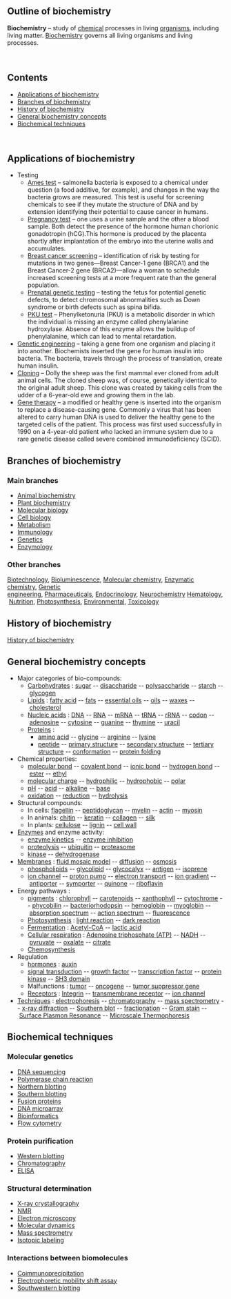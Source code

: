 <h2>Outline of biochemistry </h2>
<p><strong>Biochemistry</strong>&nbsp;&ndash; study of&nbsp;<a title="Chemistry" href="https://en.wikipedia.org/wiki/Chemistry">chemical</a>&nbsp;processes in living&nbsp;<a title="Organism" href="https://en.wikipedia.org/wiki/Organism">organisms</a>, including living matter.&nbsp;<a title="Biochemistry" href="https://en.wikipedia.org/wiki/Biochemistry">Biochemistry</a>&nbsp;governs all living organisms and living processes.</p>
</br>
<h2 id="mw-toc-heading">Contents</h2>

<ul>
<li class="toclevel-1 tocsection-1"><a href="#Applications_of_biochemistry"><span class="toctext">Applications of biochemistry</span></a></li>
<li class="toclevel-1 tocsection-2"><a href="#Branches_of_biochemistry"><span class="toctext">Branches of biochemistry</span></a></li>
<li class="toclevel-1 tocsection-5"><a href="#History_of_biochemistry"><span class="toctext">History of biochemistry</span></a></li>
<li class="toclevel-1 tocsection-6"><a href="#General_biochemistry_concepts"><span class="toctext">General biochemistry concepts</span></a></li>
<li class="toclevel-1 tocsection-7"><a href="#Biochemical_techniques"><span class="toctext">Biochemical techniques</span></a></li>
</ul>
</br>
<h2><span id="Applications_of_biochemistry" class="mw-headline">Applications of biochemistry</span></h2>
<ul>
<li>Testing
<ul>
<li><a title="Ames test" href="https://en.wikipedia.org/wiki/Ames_test">Ames test</a>&nbsp;&ndash; salmonella bacteria is exposed to a chemical under question (a food additive, for example), and changes in the way the bacteria grows are measured. This test is useful for screening chemicals to see if they mutate the structure of DNA and by extension identifying their potential to cause cancer in humans.</li>
<li><a title="Pregnancy test" href="https://en.wikipedia.org/wiki/Pregnancy_test">Pregnancy test</a>&nbsp;&ndash; one uses a urine sample and the other a blood sample. Both detect the presence of the hormone human chorionic gonadotropin (hCG).This hormone is produced by the placenta shortly after implantation of the embryo into the uterine walls and accumulates.</li>
<li><a title="Breast cancer screening" href="https://en.wikipedia.org/wiki/Breast_cancer_screening">Breast cancer screening</a>&nbsp;&ndash; identification of risk by testing for mutations in two genes&mdash;Breast Cancer-1 gene (BRCA1) and the Breast Cancer-2 gene (BRCA2)&mdash;allow a woman to schedule increased screening tests at a more frequent rate than the general population.</li>
<li><a class="new" title="Prenatal genetic testing (page does not exist)" href="https://en.wikipedia.org/w/index.php?title=Prenatal_genetic_testing&amp;action=edit&amp;redlink=1">Prenatal genetic testing</a>&nbsp;&ndash; testing the fetus for potential genetic defects, to detect chromosomal abnormalities such as Down syndrome or birth defects such as spina bifida.</li>
<li><a title="Phenylketonuria" href="https://en.wikipedia.org/wiki/Phenylketonuria#Screening_and_presentation">PKU test</a>&nbsp;&ndash; Phenylketonuria (PKU) is a metabolic disorder in which the individual is missing an enzyme called phenylalanine hydroxylase. Absence of this enzyme allows the buildup of phenylalanine, which can lead to mental retardation.</li>
</ul>
</li>
<li><a title="Genetic engineering" href="https://en.wikipedia.org/wiki/Genetic_engineering">Genetic engineering</a>&nbsp;&ndash; taking a gene from one organism and placing it into another. Biochemists inserted the gene for human insulin into bacteria. The bacteria, travels through the process of translation, create human insulin.</li>
<li><a title="Cloning" href="https://en.wikipedia.org/wiki/Cloning">Cloning</a>&nbsp;&ndash; Dolly the sheep was the first mammal ever cloned from adult animal cells. The cloned sheep was, of course, genetically identical to the original adult sheep. This clone was created by taking cells from the udder of a 6-year-old ewe and growing them in the lab.</li>
<li><a title="Gene therapy" href="https://en.wikipedia.org/wiki/Gene_therapy">Gene therapy</a>&nbsp;&ndash; a modified or healthy gene is inserted into the organism to replace a disease-causing gene. Commonly a virus that has been altered to carry human DNA is used to deliver the healthy gene to the targeted cells of the patient. This process was first used successfully in 1990 on a 4-year-old patient who lacked an immune system due to a rare genetic disease called severe combined immunodeficiency (SCID).</li>
</ul>
<h2><span id="Branches_of_biochemistry" class="mw-headline">Branches of biochemistry</span></h2>
<h3><span id="Main_branches" class="mw-headline">Main branches</span></h3>
<ul>
<li><a class="mw-redirect" title="Animal biochemistry" href="https://en.wikipedia.org/wiki/Animal_biochemistry">Animal biochemistry</a></li>
<li><a title="Plant physiology" href="https://en.wikipedia.org/wiki/Plant_physiology#Biochemistry_of_plants">Plant biochemistry</a></li>
<li><a title="Molecular biology" href="https://en.wikipedia.org/wiki/Molecular_biology">Molecular biology</a></li>
<li><a title="Cell biology" href="https://en.wikipedia.org/wiki/Cell_biology">Cell biology</a></li>
<li><a title="Metabolism" href="https://en.wikipedia.org/wiki/Metabolism">Metabolism</a></li>
<li><a title="Immunology" href="https://en.wikipedia.org/wiki/Immunology">Immunology</a></li>
<li><a title="Genetics" href="https://en.wikipedia.org/wiki/Genetics">Genetics</a></li>
<li><a title="Enzyme" href="https://en.wikipedia.org/wiki/Enzyme">Enzymology</a></li>
</ul>
<h3><span id="Other_branches" class="mw-headline">Other branches</span></h3>
<p><a title="Biotechnology" href="https://en.wikipedia.org/wiki/Biotechnology">Biotechnology</a>,&nbsp;<a title="Bioluminescence" href="https://en.wikipedia.org/wiki/Bioluminescence">Bioluminescence</a>,&nbsp;<a class="mw-redirect" title="Molecular chemistry" href="https://en.wikipedia.org/wiki/Molecular_chemistry">Molecular chemistry</a>,&nbsp;<a class="new" title="Enzymatic chemistry (page does not exist)" href="https://en.wikipedia.org/w/index.php?title=Enzymatic_chemistry&amp;action=edit&amp;redlink=1">Enzymatic chemistry</a>,&nbsp;<a title="Genetic engineering" href="https://en.wikipedia.org/wiki/Genetic_engineering">Genetic engineering</a>,&nbsp;<a class="mw-redirect" title="Pharmaceuticals" href="https://en.wikipedia.org/wiki/Pharmaceuticals">Pharmaceuticals</a>,&nbsp;<a title="Endocrinology" href="https://en.wikipedia.org/wiki/Endocrinology">Endocrinology</a>,&nbsp;<a title="Neurochemistry" href="https://en.wikipedia.org/wiki/Neurochemistry">Neurochemistry</a>&nbsp;<a title="Hematology" href="https://en.wikipedia.org/wiki/Hematology">Hematology</a>,&nbsp;<a title="Nutrition" href="https://en.wikipedia.org/wiki/Nutrition">Nutrition</a>,&nbsp;<a title="Photosynthesis" href="https://en.wikipedia.org/wiki/Photosynthesis">Photosynthesis</a>,&nbsp;<a title="Environmental chemistry" href="https://en.wikipedia.org/wiki/Environmental_chemistry">Environmental</a>,&nbsp;<a title="Toxicology" href="https://en.wikipedia.org/wiki/Toxicology">Toxicology</a></p>
<h2><span id="History_of_biochemistry" class="mw-headline">History of biochemistry</span></h2>
<p><a title="History of biochemistry" href="https://en.wikipedia.org/wiki/History_of_biochemistry">History of biochemistry</a></p>
<h2><span id="General_biochemistry_concepts" class="mw-headline">General biochemistry concepts</span></h2>
<ul>
<li>Major categories of bio-compounds:
<ul>
<li><a title="Carbohydrate" href="https://en.wikipedia.org/wiki/Carbohydrate">Carbohydrates</a>&nbsp;:&nbsp;<a title="Sugar" href="https://en.wikipedia.org/wiki/Sugar">sugar</a>&nbsp;--&nbsp;<a title="Disaccharide" href="https://en.wikipedia.org/wiki/Disaccharide">disaccharide</a>&nbsp;--&nbsp;<a title="Polysaccharide" href="https://en.wikipedia.org/wiki/Polysaccharide">polysaccharide</a>&nbsp;--&nbsp;<a title="Starch" href="https://en.wikipedia.org/wiki/Starch">starch</a>&nbsp;--&nbsp;<a title="Glycogen" href="https://en.wikipedia.org/wiki/Glycogen">glycogen</a></li>
<li><a title="Lipid" href="https://en.wikipedia.org/wiki/Lipid">Lipids</a>&nbsp;:&nbsp;<a title="Fatty acid" href="https://en.wikipedia.org/wiki/Fatty_acid">fatty acid</a>&nbsp;--&nbsp;<a title="Fat" href="https://en.wikipedia.org/wiki/Fat">fats</a>&nbsp;--&nbsp;<a title="Essential oil" href="https://en.wikipedia.org/wiki/Essential_oil">essential oils</a>&nbsp;--&nbsp;<a title="Oil" href="https://en.wikipedia.org/wiki/Oil">oils</a>&nbsp;--&nbsp;<a title="Wax" href="https://en.wikipedia.org/wiki/Wax">waxes</a>&nbsp;--&nbsp;<a title="Cholesterol" href="https://en.wikipedia.org/wiki/Cholesterol">cholesterol</a></li>
<li><a title="Nucleic acid" href="https://en.wikipedia.org/wiki/Nucleic_acid">Nucleic acids</a>&nbsp;:&nbsp;<a title="DNA" href="https://en.wikipedia.org/wiki/DNA">DNA</a>&nbsp;--&nbsp;<a title="RNA" href="https://en.wikipedia.org/wiki/RNA">RNA</a>&nbsp;--&nbsp;<a class="mw-redirect" title="MRNA" href="https://en.wikipedia.org/wiki/MRNA">mRNA</a>&nbsp;--&nbsp;<a class="mw-redirect" title="TRNA" href="https://en.wikipedia.org/wiki/TRNA">tRNA</a>&nbsp;--&nbsp;<a class="mw-redirect" title="RRNA" href="https://en.wikipedia.org/wiki/RRNA">rRNA</a>&nbsp;--&nbsp;<a class="mw-redirect" title="Codon" href="https://en.wikipedia.org/wiki/Codon">codon</a>&nbsp;--&nbsp;<a title="Adenosine" href="https://en.wikipedia.org/wiki/Adenosine">adenosine</a>&nbsp;--&nbsp;<a title="Cytosine" href="https://en.wikipedia.org/wiki/Cytosine">cytosine</a>&nbsp;--&nbsp;<a title="Guanine" href="https://en.wikipedia.org/wiki/Guanine">guanine</a>&nbsp;--&nbsp;<a title="Thymine" href="https://en.wikipedia.org/wiki/Thymine">thymine</a>&nbsp;--&nbsp;<a title="Uracil" href="https://en.wikipedia.org/wiki/Uracil">uracil</a></li>
<li><a title="Protein" href="https://en.wikipedia.org/wiki/Protein">Proteins</a>&nbsp;:
<ul>
<li><a title="Amino acid" href="https://en.wikipedia.org/wiki/Amino_acid">amino acid</a>&nbsp;--&nbsp;<a title="Glycine" href="https://en.wikipedia.org/wiki/Glycine">glycine</a>&nbsp;--&nbsp;<a title="Arginine" href="https://en.wikipedia.org/wiki/Arginine">arginine</a>&nbsp;--&nbsp;<a title="Lysine" href="https://en.wikipedia.org/wiki/Lysine">lysine</a></li>
<li><a title="Peptide" href="https://en.wikipedia.org/wiki/Peptide">peptide</a>&nbsp;--&nbsp;<a class="mw-redirect" title="Primary structure" href="https://en.wikipedia.org/wiki/Primary_structure">primary structure</a>&nbsp;--&nbsp;<a class="mw-redirect" title="Secondary structure" href="https://en.wikipedia.org/wiki/Secondary_structure">secondary structure</a>&nbsp;--&nbsp;<a class="mw-redirect" title="Tertiary structure" href="https://en.wikipedia.org/wiki/Tertiary_structure">tertiary structure</a>&nbsp;--&nbsp;<a title="Protein structure" href="https://en.wikipedia.org/wiki/Protein_structure">conformation</a>&nbsp;--&nbsp;<a title="Protein folding" href="https://en.wikipedia.org/wiki/Protein_folding">protein folding</a></li>
</ul>
</li>
</ul>
</li>
<li>Chemical properties:
<ul>
<li><a class="mw-redirect" title="Molecular bond" href="https://en.wikipedia.org/wiki/Molecular_bond">molecular bond</a>&nbsp;--&nbsp;<a title="Covalent bond" href="https://en.wikipedia.org/wiki/Covalent_bond">covalent bond</a>&nbsp;--&nbsp;<a class="mw-redirect" title="Ionic bond" href="https://en.wikipedia.org/wiki/Ionic_bond">ionic bond</a>&nbsp;--&nbsp;<a title="Hydrogen bond" href="https://en.wikipedia.org/wiki/Hydrogen_bond">hydrogen bond</a>&nbsp;--&nbsp;<a title="Ester" href="https://en.wikipedia.org/wiki/Ester">ester</a>&nbsp;--&nbsp;<a title="Ethyl group" href="https://en.wikipedia.org/wiki/Ethyl_group">ethyl</a></li>
<li><a class="new" title="Molecular charge (page does not exist)" href="https://en.wikipedia.org/w/index.php?title=Molecular_charge&amp;action=edit&amp;redlink=1">molecular charge</a>&nbsp;--&nbsp;<a class="mw-redirect" title="Hydrophilic" href="https://en.wikipedia.org/wiki/Hydrophilic">hydrophilic</a>&nbsp;--&nbsp;<a class="mw-redirect" title="Hydrophobic" href="https://en.wikipedia.org/wiki/Hydrophobic">hydrophobic</a>&nbsp;--&nbsp;<a class="mw-redirect" title="Polar molecule" href="https://en.wikipedia.org/wiki/Polar_molecule">polar</a></li>
<li><a title="PH" href="https://en.wikipedia.org/wiki/PH">pH</a>&nbsp;--&nbsp;<a title="Acid" href="https://en.wikipedia.org/wiki/Acid">acid</a>&nbsp;--&nbsp;<a class="mw-redirect" title="Alkaline" href="https://en.wikipedia.org/wiki/Alkaline">alkaline</a>&nbsp;--&nbsp;<a title="Base (chemistry)" href="https://en.wikipedia.org/wiki/Base_(chemistry)">base</a></li>
<li><a title="Redox" href="https://en.wikipedia.org/wiki/Redox">oxidation</a>&nbsp;--&nbsp;<a title="Redox" href="https://en.wikipedia.org/wiki/Redox">reduction</a>&nbsp;--&nbsp;<a title="Hydrolysis" href="https://en.wikipedia.org/wiki/Hydrolysis">hydrolysis</a></li>
</ul>
</li>
<li>Structural compounds:
<ul>
<li>In cells:&nbsp;<a title="Flagellin" href="https://en.wikipedia.org/wiki/Flagellin">flagellin</a>&nbsp;--&nbsp;<a title="Peptidoglycan" href="https://en.wikipedia.org/wiki/Peptidoglycan">peptidoglycan</a>&nbsp;--&nbsp;<a title="Myelin" href="https://en.wikipedia.org/wiki/Myelin">myelin</a>&nbsp;--&nbsp;<a title="Actin" href="https://en.wikipedia.org/wiki/Actin">actin</a>&nbsp;--&nbsp;<a title="Myosin" href="https://en.wikipedia.org/wiki/Myosin">myosin</a></li>
<li>In animals:&nbsp;<a title="Chitin" href="https://en.wikipedia.org/wiki/Chitin">chitin</a>&nbsp;--&nbsp;<a title="Keratin" href="https://en.wikipedia.org/wiki/Keratin">keratin</a>&nbsp;--&nbsp;<a title="Collagen" href="https://en.wikipedia.org/wiki/Collagen">collagen</a>&nbsp;--&nbsp;<a title="Silk" href="https://en.wikipedia.org/wiki/Silk">silk</a></li>
<li>In plants:&nbsp;<a title="Cellulose" href="https://en.wikipedia.org/wiki/Cellulose">cellulose</a>&nbsp;--&nbsp;<a title="Lignin" href="https://en.wikipedia.org/wiki/Lignin">lignin</a>&nbsp;--&nbsp;<a title="Cell wall" href="https://en.wikipedia.org/wiki/Cell_wall">cell wall</a></li>
</ul>
</li>
<li><a title="Enzyme" href="https://en.wikipedia.org/wiki/Enzyme">Enzymes</a>&nbsp;and enzyme activity:
<ul>
<li><a title="Enzyme kinetics" href="https://en.wikipedia.org/wiki/Enzyme_kinetics">enzyme kinetics</a>&nbsp;--&nbsp;<a class="mw-redirect" title="Enzyme inhibition" href="https://en.wikipedia.org/wiki/Enzyme_inhibition">enzyme inhibition</a></li>
<li><a title="Proteolysis" href="https://en.wikipedia.org/wiki/Proteolysis">proteolysis</a>&nbsp;--&nbsp;<a title="Ubiquitin" href="https://en.wikipedia.org/wiki/Ubiquitin">ubiquitin</a>&nbsp;--&nbsp;<a title="Proteasome" href="https://en.wikipedia.org/wiki/Proteasome">proteasome</a></li>
<li><a title="Kinase" href="https://en.wikipedia.org/wiki/Kinase">kinase</a>&nbsp;--&nbsp;<a title="Dehydrogenase" href="https://en.wikipedia.org/wiki/Dehydrogenase">dehydrogenase</a></li>
</ul>
</li>
<li><a title="Biological membrane" href="https://en.wikipedia.org/wiki/Biological_membrane">Membranes</a>&nbsp;:&nbsp;<a title="Fluid mosaic model" href="https://en.wikipedia.org/wiki/Fluid_mosaic_model">fluid mosaic model</a>&nbsp;--&nbsp;<a title="Diffusion" href="https://en.wikipedia.org/wiki/Diffusion">diffusion</a>&nbsp;--&nbsp;<a title="Osmosis" href="https://en.wikipedia.org/wiki/Osmosis">osmosis</a>
<ul>
<li><a title="Phospholipid" href="https://en.wikipedia.org/wiki/Phospholipid">phospholipids</a>&nbsp;--&nbsp;<a title="Glycolipid" href="https://en.wikipedia.org/wiki/Glycolipid">glycolipid</a>&nbsp;--&nbsp;<a title="Glycocalyx" href="https://en.wikipedia.org/wiki/Glycocalyx">glycocalyx</a>&nbsp;--&nbsp;<a title="Antigen" href="https://en.wikipedia.org/wiki/Antigen">antigen</a>&nbsp;--&nbsp;<a title="Isoprene" href="https://en.wikipedia.org/wiki/Isoprene">isoprene</a></li>
<li><a title="Ion channel" href="https://en.wikipedia.org/wiki/Ion_channel">ion channel</a>&nbsp;--&nbsp;<a title="Proton pump" href="https://en.wikipedia.org/wiki/Proton_pump">proton pump</a>&nbsp;--&nbsp;<a class="mw-redirect" title="Electron transport" href="https://en.wikipedia.org/wiki/Electron_transport">electron transport</a>&nbsp;--&nbsp;<a class="mw-redirect" title="Ion gradient" href="https://en.wikipedia.org/wiki/Ion_gradient">ion gradient</a>&nbsp;--&nbsp;<a title="Antiporter" href="https://en.wikipedia.org/wiki/Antiporter">antiporter</a>&nbsp;--&nbsp;<a title="Symporter" href="https://en.wikipedia.org/wiki/Symporter">symporter</a>&nbsp;--&nbsp;<a title="Quinone" href="https://en.wikipedia.org/wiki/Quinone">quinone</a>&nbsp;--&nbsp;<a title="Riboflavin" href="https://en.wikipedia.org/wiki/Riboflavin">riboflavin</a></li>
</ul>
</li>
<li>Energy pathways&nbsp;:
<ul>
<li><a title="Biological pigment" href="https://en.wikipedia.org/wiki/Biological_pigment">pigments</a>&nbsp;:&nbsp;<a title="Chlorophyll" href="https://en.wikipedia.org/wiki/Chlorophyll">chlorophyll</a>&nbsp;--&nbsp;<a title="Carotenoid" href="https://en.wikipedia.org/wiki/Carotenoid">carotenoids</a>&nbsp;--&nbsp;<a title="Xanthophyll" href="https://en.wikipedia.org/wiki/Xanthophyll">xanthophyll</a>&nbsp;--&nbsp;<a title="Cytochrome" href="https://en.wikipedia.org/wiki/Cytochrome">cytochrome</a>&nbsp;--&nbsp;<a title="Phycobilin" href="https://en.wikipedia.org/wiki/Phycobilin">phycobilin</a>&nbsp;--&nbsp;<a title="Bacteriorhodopsin" href="https://en.wikipedia.org/wiki/Bacteriorhodopsin">bacteriorhodopsin</a>&nbsp;--&nbsp;<a title="Hemoglobin" href="https://en.wikipedia.org/wiki/Hemoglobin">hemoglobin</a>&nbsp;--&nbsp;<a title="Myoglobin" href="https://en.wikipedia.org/wiki/Myoglobin">myoglobin</a>&nbsp;--&nbsp;<a class="mw-redirect" title="Absorption spectrum" href="https://en.wikipedia.org/wiki/Absorption_spectrum">absorption spectrum</a>&nbsp;--&nbsp;<a title="Action spectrum" href="https://en.wikipedia.org/wiki/Action_spectrum">action spectrum</a>&nbsp;--&nbsp;<a title="Fluorescence" href="https://en.wikipedia.org/wiki/Fluorescence">fluorescence</a></li>
<li><a title="Photosynthesis" href="https://en.wikipedia.org/wiki/Photosynthesis">Photosynthesis</a>&nbsp;:&nbsp;<a title="Light-dependent reactions" href="https://en.wikipedia.org/wiki/Light-dependent_reactions">light reaction</a>&nbsp;--&nbsp;<a class="mw-redirect" title="Dark reaction" href="https://en.wikipedia.org/wiki/Dark_reaction">dark reaction</a></li>
<li><a class="mw-redirect" title="Fermentation (biochemistry)" href="https://en.wikipedia.org/wiki/Fermentation_(biochemistry)">Fermentation</a>&nbsp;:&nbsp;<a title="Acetyl-CoA" href="https://en.wikipedia.org/wiki/Acetyl-CoA">Acetyl-CoA</a>&nbsp;--&nbsp;<a title="Lactic acid" href="https://en.wikipedia.org/wiki/Lactic_acid">lactic acid</a></li>
<li><a title="Cellular respiration" href="https://en.wikipedia.org/wiki/Cellular_respiration">Cellular respiration</a>&nbsp;:&nbsp;<a title="Adenosine triphosphate" href="https://en.wikipedia.org/wiki/Adenosine_triphosphate">Adenosine triphosphate (ATP)</a>&nbsp;--&nbsp;<a class="mw-redirect" title="NADH" href="https://en.wikipedia.org/wiki/NADH">NADH</a>&nbsp;--&nbsp;<a class="mw-redirect" title="Pyruvate" href="https://en.wikipedia.org/wiki/Pyruvate">pyruvate</a>&nbsp;--&nbsp;<a title="Oxalate" href="https://en.wikipedia.org/wiki/Oxalate">oxalate</a>&nbsp;--&nbsp;<a class="mw-redirect" title="Citrate" href="https://en.wikipedia.org/wiki/Citrate">citrate</a></li>
<li><a title="Chemosynthesis" href="https://en.wikipedia.org/wiki/Chemosynthesis">Chemosynthesis</a></li>
</ul>
</li>
<li>Regulation
<ul>
<li><a title="Hormone" href="https://en.wikipedia.org/wiki/Hormone">hormones</a>&nbsp;:&nbsp;<a title="Auxin" href="https://en.wikipedia.org/wiki/Auxin">auxin</a></li>
<li><a title="Signal transduction" href="https://en.wikipedia.org/wiki/Signal_transduction">signal transduction</a>&nbsp;--&nbsp;<a title="Growth factor" href="https://en.wikipedia.org/wiki/Growth_factor">growth factor</a>&nbsp;--&nbsp;<a title="Transcription factor" href="https://en.wikipedia.org/wiki/Transcription_factor">transcription factor</a>&nbsp;--&nbsp;<a title="Protein kinase" href="https://en.wikipedia.org/wiki/Protein_kinase">protein kinase</a>&nbsp;--&nbsp;<a title="SH3 domain" href="https://en.wikipedia.org/wiki/SH3_domain">SH3 domain</a></li>
<li>Malfunctions&nbsp;:&nbsp;<a class="mw-redirect" title="Tumor" href="https://en.wikipedia.org/wiki/Tumor">tumor</a>&nbsp;--&nbsp;<a title="Oncogene" href="https://en.wikipedia.org/wiki/Oncogene">oncogene</a>&nbsp;--&nbsp;<a class="mw-redirect" title="Tumor suppressor gene" href="https://en.wikipedia.org/wiki/Tumor_suppressor_gene">tumor suppressor gene</a></li>
<li><a title="Receptor (biochemistry)" href="https://en.wikipedia.org/wiki/Receptor_(biochemistry)">Receptors</a>&nbsp;:&nbsp;<a title="Integrin" href="https://en.wikipedia.org/wiki/Integrin">Integrin</a>&nbsp;--&nbsp;<a class="mw-redirect" title="Transmembrane receptor" href="https://en.wikipedia.org/wiki/Transmembrane_receptor">transmembrane receptor</a>&nbsp;--&nbsp;<a title="Ion channel" href="https://en.wikipedia.org/wiki/Ion_channel">ion channel</a></li>
</ul>
</li>
<li><a class="mw-redirect" title="Outline of biochemical techniques" href="https://en.wikipedia.org/wiki/Outline_of_biochemical_techniques">Techniques</a>&nbsp;:&nbsp;<a title="Electrophoresis" href="https://en.wikipedia.org/wiki/Electrophoresis">electrophoresis</a>&nbsp;--&nbsp;<a title="Chromatography" href="https://en.wikipedia.org/wiki/Chromatography">chromatography</a>&nbsp;--&nbsp;<a title="Mass spectrometry" href="https://en.wikipedia.org/wiki/Mass_spectrometry">mass spectrometry</a>&nbsp;--&nbsp;<a class="mw-redirect" title="X-ray diffraction" href="https://en.wikipedia.org/wiki/X-ray_diffraction">x-ray diffraction</a>&nbsp;--&nbsp;<a title="Southern blot" href="https://en.wikipedia.org/wiki/Southern_blot">Southern blot</a>&nbsp;--&nbsp;<a title="Fractionation" href="https://en.wikipedia.org/wiki/Fractionation">fractionation</a>&nbsp;--&nbsp;<a title="Gram stain" href="https://en.wikipedia.org/wiki/Gram_stain">Gram stain</a>&nbsp;--&nbsp;<a class="mw-redirect" title="Surface Plasmon Resonance" href="https://en.wikipedia.org/wiki/Surface_Plasmon_Resonance">Surface Plasmon Resonance</a>&nbsp;--&nbsp;<a class="mw-redirect" title="Microscale Thermophoresis" href="https://en.wikipedia.org/wiki/Microscale_Thermophoresis">Microscale Thermophoresis</a></li>
</ul>
<h2><span id="Biochemical_techniques" class="mw-headline">Biochemical techniques</span></h2>
<h3><span id="Molecular_genetics" class="mw-headline">Molecular genetics</span></h3>
<ul>
<li><a title="DNA sequencing" href="https://en.wikipedia.org/wiki/DNA_sequencing">DNA sequencing</a></li>
<li><a title="Polymerase chain reaction" href="https://en.wikipedia.org/wiki/Polymerase_chain_reaction">Polymerase chain reaction</a></li>
<li><a title="Northern blot" href="https://en.wikipedia.org/wiki/Northern_blot">Northern blotting</a></li>
<li><a class="mw-redirect" title="Southern blotting" href="https://en.wikipedia.org/wiki/Southern_blotting">Southern blotting</a></li>
<li><a title="Fusion protein" href="https://en.wikipedia.org/wiki/Fusion_protein">Fusion proteins</a></li>
<li><a title="DNA microarray" href="https://en.wikipedia.org/wiki/DNA_microarray">DNA microarray</a></li>
<li><a title="Bioinformatics" href="https://en.wikipedia.org/wiki/Bioinformatics">Bioinformatics</a></li>
<li><a title="Flow cytometry" href="https://en.wikipedia.org/wiki/Flow_cytometry">Flow cytometry</a></li>
</ul>
<h3><span id="Protein_purification" class="mw-headline">Protein purification</span></h3>
<ul>
<li><a class="mw-redirect" title="Western blotting" href="https://en.wikipedia.org/wiki/Western_blotting">Western blotting</a></li>
<li><a title="Chromatography" href="https://en.wikipedia.org/wiki/Chromatography">Chromatography</a></li>
<li><a title="ELISA" href="https://en.wikipedia.org/wiki/ELISA">ELISA</a></li>
</ul>
<h3><span id="Structural_determination" class="mw-headline">Structural determination</span></h3>
<ul>
<li><a title="X-ray crystallography" href="https://en.wikipedia.org/wiki/X-ray_crystallography">X-ray crystallography</a></li>
<li><a class="mw-redirect" title="NMR" href="https://en.wikipedia.org/wiki/NMR">NMR</a></li>
<li><a class="mw-redirect" title="Electron microscopy" href="https://en.wikipedia.org/wiki/Electron_microscopy">Electron microscopy</a></li>
<li><a title="Molecular dynamics" href="https://en.wikipedia.org/wiki/Molecular_dynamics">Molecular dynamics</a></li>
<li><a title="Mass spectrometry" href="https://en.wikipedia.org/wiki/Mass_spectrometry">Mass spectrometry</a></li>
<li><a title="Isotopic labeling" href="https://en.wikipedia.org/wiki/Isotopic_labeling">Isotopic labeling</a></li>
</ul>
<h3><span id="Interactions_between_biomolecules" class="mw-headline">Interactions between biomolecules</span></h3>
<ul>
<li><a class="mw-redirect" title="Coimmunoprecipitation" href="https://en.wikipedia.org/wiki/Coimmunoprecipitation">Coimmunoprecipitation</a></li>
<li><a title="Electrophoretic mobility shift assay" href="https://en.wikipedia.org/wiki/Electrophoretic_mobility_shift_assay">Electrophoretic mobility shift assay</a></li>
<li><a title="Southwestern blot" href="https://en.wikipedia.org/wiki/Southwestern_blot">Southwestern blotting</a></li>
</ul>
